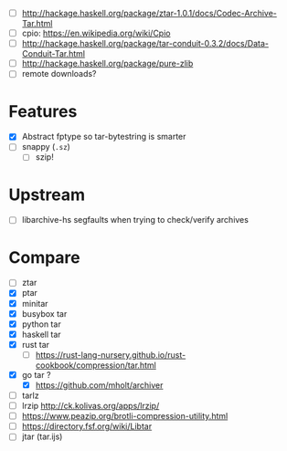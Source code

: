 - [ ] http://hackage.haskell.org/package/ztar-1.0.1/docs/Codec-Archive-Tar.html
- [ ] cpio: https://en.wikipedia.org/wiki/Cpio
- [ ] http://hackage.haskell.org/package/tar-conduit-0.3.2/docs/Data-Conduit-Tar.html
- [ ] http://hackage.haskell.org/package/pure-zlib
- [ ] remote downloads?
# Features
- [x] Abstract fptype so tar-bytestring is smarter
- [ ] snappy (`.sz`)
  - [ ] szip!
# Upstream
- [ ] libarchive-hs segfaults when trying to check/verify archives
# Compare
- [ ] ztar
- [x] ptar
- [x] minitar
- [x] busybox tar
- [x] python tar
- [x] haskell tar
- [x] rust tar
  - [ ] https://rust-lang-nursery.github.io/rust-cookbook/compression/tar.html
- [x] go tar ?
  - [x] https://github.com/mholt/archiver
- [ ] tarlz
- [ ] lrzip http://ck.kolivas.org/apps/lrzip/
- [ ] https://www.peazip.org/brotli-compression-utility.html
- [ ] https://directory.fsf.org/wiki/Libtar
- [ ] jtar (tar.ijs)
